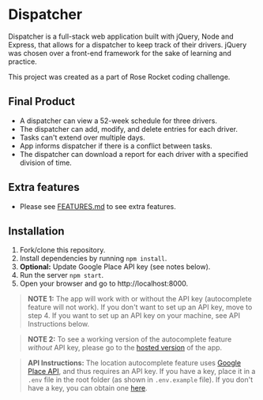 # Dispatcher

Dispatcher is a full-stack web application built with jQuery, Node and Express, that allows for a dispatcher to keep track of their drivers. jQuery was chosen over a front-end framework for the sake of learning and practice.

This project was created as a part of Rose Rocket coding challenge.

## Final Product

- A dispatcher can view a 52-week schedule for three drivers.
- The dispatcher can add, modify, and delete entries for each driver.
- Tasks can't extend over multiple days.
- App informs dispatcher if there is a conflict between tasks.
- The dispatcher can download a report for each driver with a specified division of time.

## Extra features

- Please see [FEATURES.md](FEATURES.md) to see extra features.

## Installation

1. Fork/clone this repository.
2. Install dependencies by running `npm install`.
3. **Optional:** Update Google Place API key (see notes below).
4. Run the server `npm start`.
5. Open your browser and go to http://localhost:8000.

> **NOTE 1:** The app will work with or without the API key (autocomplete feature will not work). If you don't want to set up an API key, move to step 4. If you want to set up an API key on your machine, see API Instructions below.

> **NOTE 2:** To see a working version of the autocomplete feature _without_ API key, please go to the [hosted version](https://dispatcher-jq.herokuapp.com/) of the app.

> **API Instructions:** The location autocomplete feature uses [Google Place API](https://developers.google.com/places/web-service/autocomplete), and thus requires an API key. If you have a key, place it in a `.env` file in the root folder (as shown in `.env.example` file). If you don't have a key, you can obtain one [here](https://developers.google.com/places/web-service/get-api-key).
